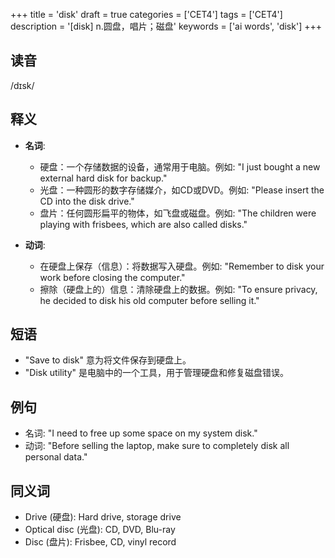 +++
title = 'disk'
draft = true
categories = ['CET4']
tags = ['CET4']
description = '[disk] n.圆盘，唱片；磁盘'
keywords = ['ai words', 'disk']
+++

## 读音
/dɪsk/

## 释义
- **名词**:
   - 硬盘：一个存储数据的设备，通常用于电脑。例如: "I just bought a new external hard disk for backup."
   - 光盘：一种圆形的数字存储媒介，如CD或DVD。例如: "Please insert the CD into the disk drive."
   - 盘片：任何圆形扁平的物体，如飞盘或磁盘。例如: "The children were playing with frisbees, which are also called disks."

- **动词**:
   - 在硬盘上保存（信息）：将数据写入硬盘。例如: "Remember to disk your work before closing the computer."
   - 擦除（硬盘上的）信息：清除硬盘上的数据。例如: "To ensure privacy, he decided to disk his old computer before selling it."

## 短语
- "Save to disk" 意为将文件保存到硬盘上。
- "Disk utility" 是电脑中的一个工具，用于管理硬盘和修复磁盘错误。

## 例句
- 名词: "I need to free up some space on my system disk."
- 动词: "Before selling the laptop, make sure to completely disk all personal data."
  
## 同义词
- Drive (硬盘): Hard drive, storage drive
- Optical disc (光盘): CD, DVD, Blu-ray
- Disc (盘片): Frisbee, CD, vinyl record
